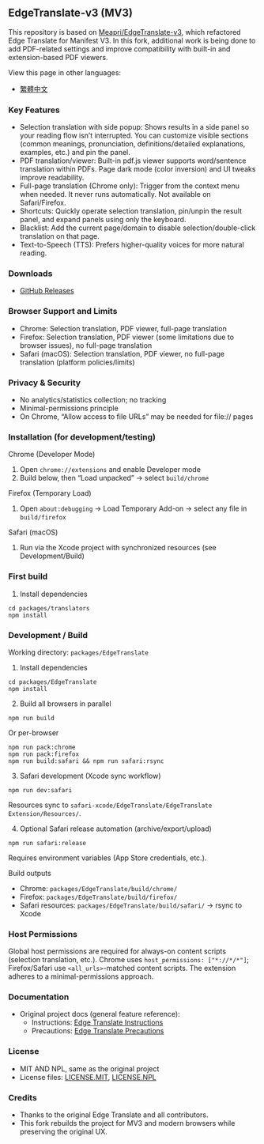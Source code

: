 ## EdgeTranslate-v3 (MV3)

This repository is based on [Meapri/EdgeTranslate-v3](https://github.com/Meapri/EdgeTranslate-v3), which refactored Edge Translate for Manifest V3.
In this fork, additional work is being done to add PDF-related settings and improve compatibility with built-in and extension-based PDF viewers.

View this page in other languages:
- [繁體中文](./docs/README_TW.md)

### Key Features
- Selection translation with side popup: Shows results in a side panel so your reading flow isn’t interrupted. You can customize visible sections (common meanings, pronunciation, definitions/detailed explanations, examples, etc.) and pin the panel.
- PDF translation/viewer: Built-in pdf.js viewer supports word/sentence translation within PDFs. Page dark mode (color inversion) and UI tweaks improve readability.
- Full-page translation (Chrome only): Trigger from the context menu when needed. It never runs automatically. Not available on Safari/Firefox.
- Shortcuts: Quickly operate selection translation, pin/unpin the result panel, and expand panels using only the keyboard.
- Blacklist: Add the current page/domain to disable selection/double-click translation on that page.
- Text-to-Speech (TTS): Prefers higher-quality voices for more natural reading.

### Downloads
- [GitHub Releases](https://github.com/ht177970/EdgeTranslate-v3/releases)

### Browser Support and Limits
- Chrome: Selection translation, PDF viewer, full-page translation
- Firefox: Selection translation, PDF viewer (some limitations due to browser issues), no full-page translation
- Safari (macOS): Selection translation, PDF viewer, no full-page translation (platform policies/limits)

### Privacy & Security
- No analytics/statistics collection; no tracking
- Minimal-permissions principle
- On Chrome, “Allow access to file URLs” may be needed for file:// pages

### Installation (for development/testing)
Chrome (Developer Mode)
1) Open `chrome://extensions` and enable Developer mode
2) Build below, then “Load unpacked” → select `build/chrome`

Firefox (Temporary Load)
1) Open `about:debugging` → Load Temporary Add-on → select any file in `build/firefox`

Safari (macOS)
1) Run via the Xcode project with synchronized resources (see Development/Build)

### First build

1) Install dependencies
```
cd packages/translators
npm install
```

### Development / Build
Working directory: `packages/EdgeTranslate`

1) Install dependencies
```
cd packages/EdgeTranslate
npm install
```

2) Build all browsers in parallel
```
npm run build
```
Or per-browser
```
npm run pack:chrome
npm run pack:firefox
npm run build:safari && npm run safari:rsync
```

3) Safari development (Xcode sync workflow)
```
npm run dev:safari
```
Resources sync to `safari-xcode/EdgeTranslate/EdgeTranslate Extension/Resources/`.

4) Optional Safari release automation (archive/export/upload)
```
npm run safari:release
```
Requires environment variables (App Store credentials, etc.).

Build outputs
- Chrome: `packages/EdgeTranslate/build/chrome/`
- Firefox: `packages/EdgeTranslate/build/firefox/`
- Safari resources: `packages/EdgeTranslate/build/safari/` → rsync to Xcode

### Host Permissions
Global host permissions are required for always-on content scripts (selection translation, etc.). Chrome uses `host_permissions: ["*://*/*"]`; Firefox/Safari use `<all_urls>`-matched content scripts. The extension adheres to a minimal-permissions approach.

### Documentation
- Original project docs (general feature reference):
  - Instructions: [Edge Translate Instructions](https://github.com/EdgeTranslate/EdgeTranslate/blob/master/docs/wiki/en/Instructions.md)
  - Precautions: [Edge Translate Precautions](https://github.com/EdgeTranslate/EdgeTranslate/blob/master/docs/wiki/en/Precautions.md)

### License
- MIT AND NPL, same as the original project
- License files: [LICENSE.MIT](./LICENSE.MIT), [LICENSE.NPL](./LICENSE.NPL)

### Credits
- Thanks to the original Edge Translate and all contributors.
- This fork rebuilds the project for MV3 and modern browsers while preserving the original UX.
